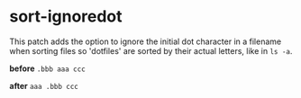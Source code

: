 # sort-ignoredot
This patch adds the option to ignore the initial dot character in a filename when sorting files so 'dotfiles' are sorted by their actual letters, like in `ls -a`.

**before**
`
.bbb
aaa
ccc
`

**after**
`
aaa
.bbb
ccc
`
